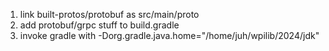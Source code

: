 1. link built-protos/protobuf as src/main/proto
2. add protobuf/grpc stuff to build.gradle
3. invoke gradle with -Dorg.gradle.java.home="/home/juh/wpilib/2024/jdk"
